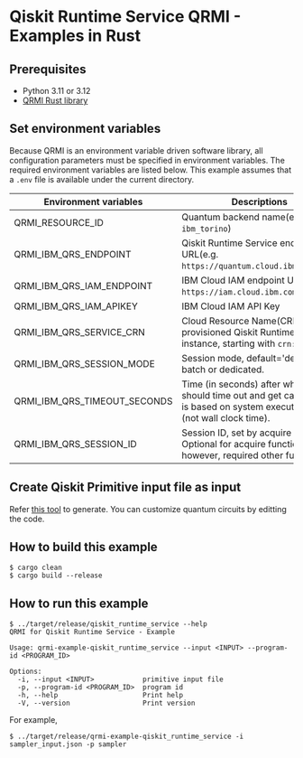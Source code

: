 # Qiskit Runtime Service QRMI - Examples in Rust

## Prerequisites

* Python 3.11 or 3.12
* [QRMI Rust library](../../../README.md)

## Set environment variables

Because QRMI is an environment variable driven software library, all configuration parameters must be specified in environment variables. The required environment variables are listed below. This example assumes that a `.env` file is available under the current directory.

| Environment variables | Descriptions |
| ---- | ---- |
| QRMI_RESOURCE_ID | Quantum backend name(e.g. `ibm_torino`) |
| QRMI_IBM_QRS_ENDPOINT | Qiskit Runtime Service endpoint URL(e.g. `https://quantum.cloud.ibm.com/api`) |
| QRMI_IBM_QRS_IAM_ENDPOINT | IBM Cloud IAM endpoint URL(e.g. `https://iam.cloud.ibm.com`) |
| QRMI_IBM_QRS_IAM_APIKEY | IBM Cloud IAM API Key |
| QRMI_IBM_QRS_SERVICE_CRN | Cloud Resource Name(CRN) of the provisioned Qiskit Runtime Service instance, starting with `crn:v1:`. |
| QRMI_IBM_QRS_SESSION_MODE | Session mode, default='dedicated', batch or dedicated. |
| QRMI_IBM_QRS_TIMEOUT_SECONDS | Time (in seconds) after which job should time out and get cancelled. It is based on system execution time (not wall clock time). 
| QRMI_IBM_QRS_SESSION_ID | Session ID, set by acquire function. Optional for acquire function, however, required other functions. |


## Create Qiskit Primitive input file as input

Refer [this tool](../../../../commands/qrun/qiskit_pubs_gen) to generate. You can customize quantum circuits by editting the code.

## How to build this example

```shell-session
$ cargo clean
$ cargo build --release
```

## How to run this example
```shell-session
$ ../target/release/qiskit_runtime_service --help
QRMI for Qiskit Runtime Service - Example

Usage: qrmi-example-qiskit_runtime_service --input <INPUT> --program-id <PROGRAM_ID>

Options:
  -i, --input <INPUT>            primitive input file
  -p, --program-id <PROGRAM_ID>  program id
  -h, --help                     Print help
  -V, --version                  Print version
```
For example,
```shell-session
$ ../target/release/qrmi-example-qiskit_runtime_service -i sampler_input.json -p sampler
```
